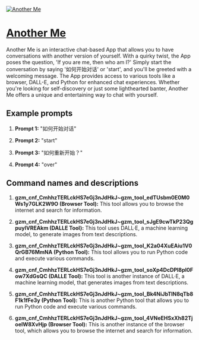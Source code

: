 [![Another Me](https://files.oaiusercontent.com/file-uFJzIkaaZOl2TR6Scyg83loC?se=2123-10-15T20%3A12%3A50Z&sp=r&sv=2021-08-06&sr=b&rscc=max-age%3D31536000%2C%20immutable&rscd=attachment%3B%20filename%3D0f0bf60c-8c89-4379-9555-a734210889b3.png&sig=a4QBWcJJcruomsq3SbTnu%2BeFvBPXLqrwcX2b1FMfUug%3D)](https://chat.openai.com/g/g-L4BIwjMr3-another-me)

# [Another Me](https://chat.openai.com/g/g-L4BIwjMr3-another-me)

Another Me is an interactive chat-based App that allows you to have conversations with another version of yourself. With a quirky twist, the App poses the question, 'If you are me, then who am I?' Simply start the conversation by saying '如何开始对话' or 'start', and you'll be greeted with a welcoming message. The App provides access to various tools like a browser, DALL-E, and Python for enhanced chat experiences. Whether you're looking for self-discovery or just some lighthearted banter, Another Me offers a unique and entertaining way to chat with yourself.

## Example prompts

1. **Prompt 1:** "如何开始对话"

2. **Prompt 2:** "start"

3. **Prompt 3:** "如何重新开始？"

4. **Prompt 4:** "over"

## Command names and descriptions

1. **gzm_cnf_CmhhzTERLckHS7eGj3nJdHkJ~gzm_tool_edTUsbm0E0M0Ws1y7GLK2W9O (Browser Tool):** This tool allows you to browse the internet and search for information.

2. **gzm_cnf_CmhhzTERLckHS7eGj3nJdHkJ~gzm_tool_sJgE9cwTkP23QgpuyIVREAkm (DALLE Tool):** This tool uses DALL·E, a machine learning model, to generate images from text descriptions.

3. **gzm_cnf_CmhhzTERLckHS7eGj3nJdHkJ~gzm_tool_K2a04XuEAiu1V0QrGB76MmNA (Python Tool):** This tool allows you to run Python code and execute various commands.

4. **gzm_cnf_CmhhzTERLckHS7eGj3nJdHkJ~gzm_tool_soXp4DcDPl8pl0Fow7XdGsQC (DALLE Tool):** This tool is another instance of DALL·E, a machine learning model, that generates images from text descriptions.

5. **gzm_cnf_CmhhzTERLckHS7eGj3nJdHkJ~gzm_tool_Bk4NiJbTlN8qTb8F1k1fFe3y (Python Tool):** This is another Python tool that allows you to run Python code and execute various commands.

6. **gzm_cnf_CmhhzTERLckHS7eGj3nJdHkJ~gzm_tool_4VNeEHSxXh82TjoelW8XvHjp (Browser Tool):** This is another instance of the browser tool, which allows you to browse the internet and search for information.